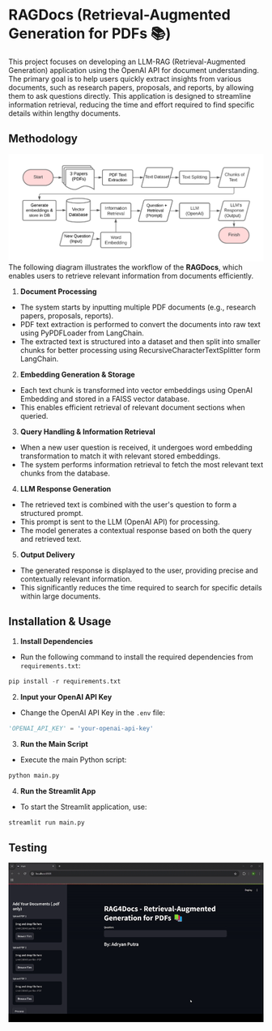 # RAGDocs (Retrieval-Augmented Generation for PDFs 📚)
This project focuses on developing an LLM-RAG (Retrieval-Augmented Generation) application using the OpenAI API for document understanding. The primary goal is to help users quickly extract insights from various documents, such as research papers, proposals, and reports, by allowing them to ask questions directly. This application is designed to streamline information retrieval, reducing the time and effort required to find specific details within lengthy documents.
## Methodology
![Alt text](images/RAGDocs_Method.png)
The following diagram illustrates the workflow of the **RAGDocs**, which enables users to retrieve relevant information from documents efficiently.
1. **Document Processing**
- The system starts by inputting multiple PDF documents (e.g., research papers, proposals, reports).
- PDF text extraction is performed to convert the documents into raw text using PyPDFLoader from LangChain.
- The extracted text is structured into a dataset and then split into smaller chunks for better processing using RecursiveCharacterTextSplitter form LangChain.
2. **Embedding Generation & Storage**
- Each text chunk is transformed into vector embeddings using OpenAI Embedding and stored in a FAISS vector database.
- This enables efficient retrieval of relevant document sections when queried.
3. **Query Handling & Information Retrieval**
- When a new user question is received, it undergoes word embedding transformation to match it with relevant stored embeddings.
- The system performs information retrieval to fetch the most relevant text chunks from the database.
4. **LLM Response Generation**
- The retrieved text is combined with the user's question to form a structured prompt.
- This prompt is sent to the LLM (OpenAI API) for processing.
- The model generates a contextual response based on both the query and retrieved text.
5. **Output Delivery**
- The generated response is displayed to the user, providing precise and contextually relevant information.
- This significantly reduces the time required to search for specific details within large documents.
## Installation & Usage
1. **Install Dependencies**
- Run the following command to install the required dependencies from `requirements.txt`:
```python
pip install -r requirements.txt
```
2. **Input your OpenAI API Key**
- Change the OpenAI API Key in the `.env` file:
```python
'OPENAI_API_KEY' = 'your-openai-api-key'
```
3. **Run the Main Script**
- Execute the main Python script:
```python
python main.py
```
4. **Run the Streamlit App**
- To start the Streamlit application, use:
```python
streamlit run main.py
```
## Testing
![Demo GIF](images/demo.gif)
